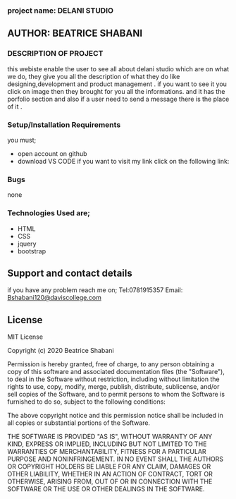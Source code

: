 ### project name: DELANI STUDIO

## AUTHOR: BEATRICE SHABANI

### DESCRIPTION OF PROJECT
this webiste enable the user to see all about delani studio which are on what we do, they give you all the description of what they do like designing,development and product management . if you want to see it you click on image then they brought for you all the informations. and it has the porfolio section and also if a user need to send a message there is the place of it .

### Setup/Installation Requirements
you must; 
* open account on github
* download VS CODE 
if you want to visit my link click on the following link:

###  Bugs
none
### Technologies Used are;

* HTML
* CSS
* jquery 
* bootstrap
## Support and contact details
if you have any problem reach me on;
Tel:0781915357
Email: Bshabani120@daviscollege.com
## License

MIT License

Copyright (c) 2020 Beatrice Shabani

Permission is hereby granted, free of charge, to any person obtaining a copy
of this software and associated documentation files (the "Software"), to deal
in the Software without restriction, including without limitation the rights
to use, copy, modify, merge, publish, distribute, sublicense, and/or sell
copies of the Software, and to permit persons to whom the Software is
furnished to do so, subject to the following conditions:

The above copyright notice and this permission notice shall be included in all
copies or substantial portions of the Software.

THE SOFTWARE IS PROVIDED "AS IS", WITHOUT WARRANTY OF ANY KIND, EXPRESS OR
IMPLIED, INCLUDING BUT NOT LIMITED TO THE WARRANTIES OF MERCHANTABILITY,
FITNESS FOR A PARTICULAR PURPOSE AND NONINFRINGEMENT. IN NO EVENT SHALL THE
AUTHORS OR COPYRIGHT HOLDERS BE LIABLE FOR ANY CLAIM, DAMAGES OR OTHER
LIABILITY, WHETHER IN AN ACTION OF CONTRACT, TORT OR OTHERWISE, ARISING FROM,
OUT OF OR IN CONNECTION WITH THE SOFTWARE OR THE USE OR OTHER DEALINGS IN THE
SOFTWARE.

